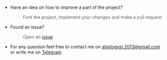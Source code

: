- Have an idea on how to improve a part of the project?

    > Fork the project, implement your changes and make a pull request

- Found an issue?

    > Open an [issue](../../issues)

- For any question feel free to contact me on alexlogvin.2013@gmail.com or write me on [Telegram](https://t.me/alex_logvin)
